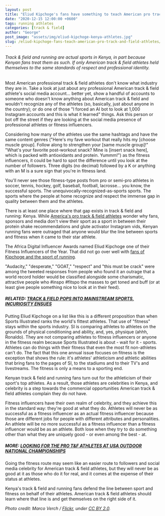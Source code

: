 ```yaml
---
layout: post
title: "Eliud Kipchoge's fans have something to teach American pro track & field athletes"
date: "2020-12-15 12:00:00 +0600"
tags: running athletes
categories: [track & field]
author: "George"
post_image: "assets/img/eliud-kipchoge-kenya-athletes.jpg"
slug: /eliud-kipchoge-fans-teach-american-pro-track-and-field-athletes/
---
```


<h6>Track & field and running are actual sports in Kenya, in part because Kenyan fans treat them as such. If only American track & field athletes held themselves to the same standards of respect and professional identity.</h6>

Most American professional track & field athletes don't know what industry they are in. Take a look at just about any professional American track & field athlete's social media account... better yet, show a handful of accounts to someone who doesn't know anything about American track & field and wouldn't recognize any of the athletes (so, basically, just about anyone in the country); or do one of those "I forced an AI bot to look at 1,000 Instagram accounts and this is what it learned" things. Ask this person or bot off the street if they are looking at the social media presence of professional athletes or fitness influencers.

Considering how many of the athletes use the same hashtags and have the same content genres ("Here's my fave workout that really hits my [choose muscle group]. Follow along to strengthen your [same muscle group]!" "What's your favorite post-workout snack? Mine is [insert snack here], which is packed with antioxidants and protein. Yummm!") as the fitness influencers, it could be hard to spot the difference until you look at the number of followers. Three digits (no decimal) followed by a K or anything with an M is a sure sign that you're in fitness land.

You'll never see those fitness-type posts from pro or semi-pro athletes in soccer, tennis, hockey, golf, baseball, football, lacrosse... you know, the successful sports. The unequivocally-recognized-as-sports sports. The sports where the people at home recognize and respect the immense gap in quality between them and the athletes.

There is at least one place where that gap exists in track & field and running: Kenya. While [America's pro track & field athletes](https://nalathletics.com/blog/2020/08/02/finding-professional-track-and-field-athletes) wonder why fans, sponsors and media don't view their sport as a sport in between their protein shake recommendations and glute activator Instagram vids, Kenyan running fans were outraged that anyone would blur the line between sports and fitness when it came to their star athlete.

The Africa Digital Influencer Awards named Eliud Kipchoge one of their Fitness Influencers of the Year. That did not go over well with [fans of Kipchoge and the sport of running](https://www.tuko.co.ke/396251-eliud-kipchoge-kenyans-angered-marathon-world-record-holder-referred-fitness-influencer.html).

"Audacity," "desperate," "GOAT," "respect" and "this must be crack" were among the tweeted responses from people who found it an outrage that a world record holder would be classified alongside some charismatic, attractive people who #inspo #fitspo the masses to get toned and buff (or at least give people something nice to look at in their feed).

##### RELATED: [TRACK & FIELD POPS INTO MAINSTREAM SPORTS, INCURIOSITY ENSUES](https://nalathletics.com/blog/2020/10/23/track-and-field-mainstream-sports-incuriosity)

Putting Eliud Kipchoge on a list like this is a different proposition than when Sports Illustrated ranks the world's fittest athletes. That use of "fitness" stays within the sports industry. SI is comparing athletes to athletes on the grounds of physical conditioning and ability, and, yes, physique (ahhh, Ronaldo). They are not comparing athletes to fitness influencers or anyone in the fitness realm because Sports Illustrated is about - wait for it - sports. Athletes can do things with their fitness that even the most fit non-athletes can't do. The fact that this one annual issue focuses on fitness is the exception that shows the rule: it's athletes' athleticism and athletic abilities that bring fans to the pages of SI, to the stadiums and to their TV's and livestreams. The fitness is only a means to a sporting end.

Kenyan track & field and running fans turn out for the athleticism of their sport's top athletes. As a result, those athletes are celebrities in Kenya, and celebrity is a step towards the commercial opportunities American track & field athletes complain they do not have.

Fitness influencers have their own realm of celebrity, and they achieve this in the standard way: they're good at what they do. Athletes will never be as successful as a fitness influencer as an actual fitness influencer because those are different jobs for people with different attributes and personalities. An athlete will be no more successful as a fitness influencer than a fitness influencer would be as an athlete. Both lose when they try to do something other than what they are uniquely good - or even among the best - at.

##### MORE: [LOOKING FOR THE PRO T&F ATHLETES AT USA OUTDOOR NATIONAL CHAMPIONSHIPS](https://nalathletics.com/blog/2020/08/02/finding-professional-track-and-field-athletes)

Going the fitness route may seem like an easier route to followers and social media celebrity for American track & field athletes, but they will never be as good at it as those who do it for real, and it comes at the expense of their status at athletes.

Kenya's track & field and running fans defend the line between sport and fitness on behalf of their athletes. American track & field athletes should learn where that line is and get themselves on the right side of it.

<em>Photo credit: Marco Verch / [Flickr](https://flic.kr/p/23JrK8G), under [CC BY 2.0](https://creativecommons.org/licenses/by/2.0/).
